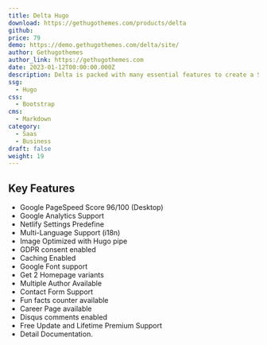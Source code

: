 ```yaml
---
title: Delta Hugo
download: https://gethugothemes.com/products/delta
github:
price: 79
demo: https://demo.gethugothemes.com/delta/site/
author: Gethugothemes
author_link: https://gethugothemes.com
date: 2023-01-12T00:00:00.000Z
description: Delta is packed with many essential features to create a SaaS website for business, mobile applications, online products, and services
ssg:
  - Hugo
css:
  - Bootstrap
cms:
  - Markdown
category:
  - Saas
  - Business
draft: false
weight: 19
---
```


## Key Features

- Google PageSpeed Score 96/100 (Desktop)
- Google Analytics Support
- Netlify Settings Predefine
- Multi-Language Support (i18n)
- Image Optimized with Hugo pipe
- GDPR consent enabled
- Caching Enabled
- Google Font support
- Get 2 Homepage variants
- Multiple Author Available
- Contact Form Support
- Fun facts counter available
- Career Page available
- Disqus comments enabled
- Free Update and Lifetime Premium Support
- Detail Documentation.
